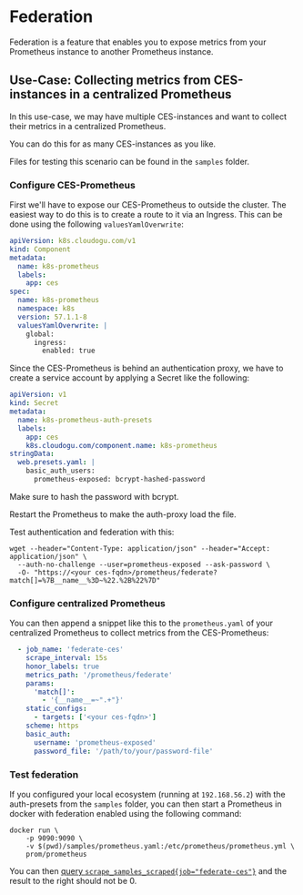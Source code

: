 # Federation

Federation is a feature that enables you to expose metrics from your Prometheus instance to another Prometheus instance.

## Use-Case: Collecting metrics from CES-instances in a centralized Prometheus

In this use-case, we may have multiple CES-instances and want to collect their metrics in a centralized Prometheus.

You can do this for as many CES-instances as you like.

Files for testing this scenario can be found in the `samples` folder.

### Configure CES-Prometheus

First we'll have to expose our CES-Prometheus to outside the cluster.
The easiest way to do this is to create a route to it via an Ingress.
This can be done using the following `valuesYamlOverwrite`:
```yaml
apiVersion: k8s.cloudogu.com/v1
kind: Component
metadata:
  name: k8s-prometheus
  labels:
    app: ces
spec:
  name: k8s-prometheus
  namespace: k8s
  version: 57.1.1-8
  valuesYamlOverwrite: |
    global:
      ingress:
        enabled: true
```

Since the CES-Prometheus is behind an authentication proxy, we have to create a service account by applying a Secret like the following:
```yaml
apiVersion: v1
kind: Secret
metadata:
  name: k8s-prometheus-auth-presets
  labels:
    app: ces
    k8s.cloudogu.com/component.name: k8s-prometheus
stringData:
  web.presets.yaml: |
    basic_auth_users:
      prometheus-exposed: bcrypt-hashed-password
```

Make sure to hash the password with bcrypt.

Restart the Prometheus to make the auth-proxy load the file.

Test authentication and federation with this:
```shell
wget --header="Content-Type: application/json" --header="Accept: application/json" \
  --auth-no-challenge --user=prometheus-exposed --ask-password \
  -O- "https://<your ces-fqdn>/prometheus/federate?match[]=%7B__name__%3D~%22.%2B%22%7D"
```

### Configure centralized Prometheus

You can then append a snippet like this to the `prometheus.yaml` of your centralized Prometheus to collect metrics from the CES-Prometheus:
```yaml
  - job_name: 'federate-ces'
    scrape_interval: 15s
    honor_labels: true
    metrics_path: '/prometheus/federate'
    params:
      'match[]':
        - '{__name__=~".+"}'
    static_configs:
      - targets: ['<your ces-fqdn>']
    scheme: https
    basic_auth:
      username: 'prometheus-exposed'
      password_file: '/path/to/your/password-file'
```

### Test federation

If you configured your local ecosystem (running at `192.168.56.2`) with the auth-presets from the `samples` folder,
you can then start a Prometheus in docker with federation enabled using the following command: 
```shell
docker run \
    -p 9090:9090 \
    -v $(pwd)/samples/prometheus.yaml:/etc/prometheus/prometheus.yml \
    prom/prometheus
```

You can then [query `scrape_samples_scraped{job="federate-ces"}`](http://localhost:9090/query?g0.expr=scrape_samples_scraped%7Bjob%3D%22federate-ces%22%7D) and the result to the right should not be 0.